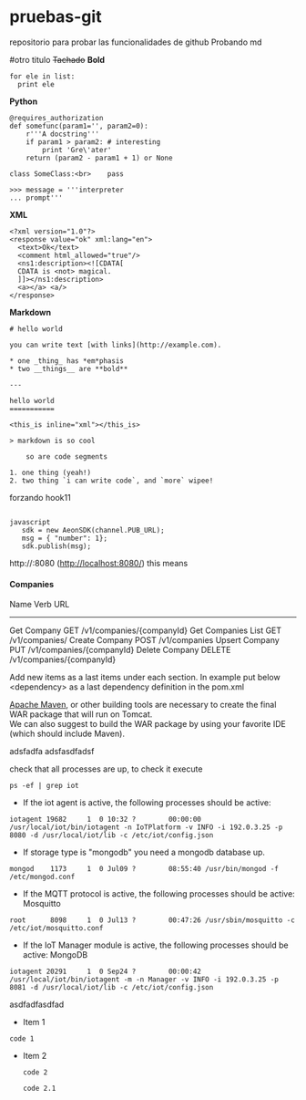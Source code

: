 # pruebas-git
repositorio para probar las funcionalidades de github
Probando md

#otro titulo 
~~Tachado~~
**Bold**

```
for ele in list:
  print ele
```



**Python**

	@requires_authorization
	def somefunc(param1='', param2=0):
	    r'''A docstring'''
	    if param1 > param2: # interesting
	        print 'Gre\'ater'
	    return (param2 - param1 + 1) or None

	class SomeClass:<br>    pass

	>>> message = '''interpreter
	... prompt'''

**XML**

	<?xml version="1.0"?>
	<response value="ok" xml:lang="en">
	  <text>Ok</text>
	  <comment html_allowed="true"/>
	  <ns1:description><![CDATA[
	  CDATA is <not> magical.
	  ]]></ns1:description>
	  <a></a> <a/>
	</response>
	

**Markdown**

	# hello world

	you can write text [with links](http://example.com).

	* one _thing_ has *em*phasis
	* two __things__ are **bold**

	---

	hello world
	===========

	<this_is inline="xml"></this_is>

	> markdown is so cool

	    so are code segments

	1. one thing (yeah!)
	2. two thing `i can write code`, and `more` wipee!

forzando hook11

 ```

 javascript
    sdk = new AeonSDK(channel.PUB_URL);
    msg = { "number": 1};
    sdk.publish(msg);
```


    
http://<tomcat>:8080
(<http://localhost:8080/>) this means



#### Companies

  Name                 Verb     URL
  -------------------- -------- ---------------------------
  Get Company          GET      /v1/companies/{companyId}
  Get Companies List   GET      /v1/companies/
  Create Company       POST     /v1/companies
  Upsert Company       PUT      /v1/companies/{companyId}
  Delete Company       DELETE   /v1/companies/{companyId}


Add new items as a last items under each section. In example put below
\<dependency\> as a last dependency definition in the pom.xml


[Apache Maven](https://maven.apache.org/index.html), or other building
tools are necessary to create the final WAR package that will run on
Tomcat.\
We can also suggest to build the WAR package by using your favorite IDE
(which should include Maven).


adsfadfa
adsfasdfadsf




check that all processes are up, to check it execute

```
ps -ef | grep iot
```
- If the iot agent is active, the following processes should be active:
```
iotagent 19682     1  0 10:32 ?        00:00:00 /usr/local/iot/bin/iotagent -n IoTPlatform -v INFO -i 192.0.3.25 -p 8080 -d /usr/local/iot/lib -c /etc/iot/config.json
```
- If storage type is "mongodb" you need a mongodb database up.   
``` 
mongod    1173     1  0 Jul09 ?        08:55:40 /usr/bin/mongod -f /etc/mongod.conf
```
- If the MQTT protocol is active, the following processes should be active:  Mosquitto
```
root      8098     1  0 Jul13 ?        00:47:26 /usr/sbin/mosquitto -c /etc/iot/mosquitto.conf
``` 
- If the IoT Manager module  is active, the following processes should be active: MongoDB
```
iotagent 20291     1  0 Sep24 ?        00:00:42 /usr/local/iot/bin/iotagent -m -n Manager -v INFO -i 192.0.3.25 -p 8081 -d /usr/local/iot/lib -c /etc/iot/config.json

```



asdfadfasdfad


- Item 1
```
code 1
```
- Item 2
    ```
    code 2
    
    code 2.1
    ```
